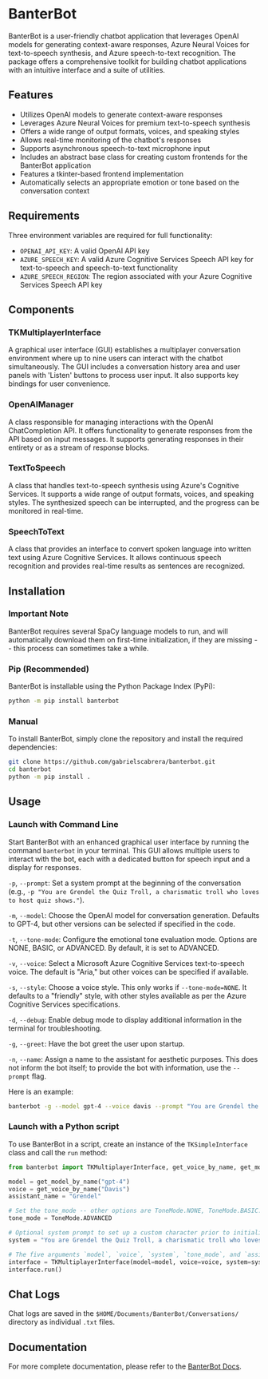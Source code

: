 # BanterBot

BanterBot is a user-friendly chatbot application that leverages OpenAI models for generating context-aware responses, Azure Neural Voices for text-to-speech synthesis, and Azure speech-to-text recognition. The package offers a comprehensive toolkit for building chatbot applications with an intuitive interface and a suite of utilities.

## Features

* Utilizes OpenAI models to generate context-aware responses
* Leverages Azure Neural Voices for premium text-to-speech synthesis
* Offers a wide range of output formats, voices, and speaking styles
* Allows real-time monitoring of the chatbot's responses
* Supports asynchronous speech-to-text microphone input
* Includes an abstract base class for creating custom frontends for the BanterBot application
* Features a tkinter-based frontend implementation
* Automatically selects an appropriate emotion or tone based on the conversation context

## Requirements

Three environment variables are required for full functionality:

* `OPENAI_API_KEY`: A valid OpenAI API key
* `AZURE_SPEECH_KEY`: A valid Azure Cognitive Services Speech API key for text-to-speech and speech-to-text functionality
* `AZURE_SPEECH_REGION`: The region associated with your Azure Cognitive Services Speech API key

## Components

### TKMultiplayerInterface

A graphical user interface (GUI) establishes a multiplayer conversation environment where up to nine users can interact with the chatbot simultaneously. The GUI includes a conversation history area and user panels with 'Listen' buttons to process user input. It also supports key bindings for user convenience.

### OpenAIManager

A class responsible for managing interactions with the OpenAI ChatCompletion API. It offers functionality to generate responses from the API based on input messages. It supports generating responses in their entirety or as a stream of response blocks.

### TextToSpeech

A class that handles text-to-speech synthesis using Azure's Cognitive Services. It supports a wide range of output formats, voices, and speaking styles. The synthesized speech can be interrupted, and the progress can be monitored in real-time.

### SpeechToText
A class that provides an interface to convert spoken language into written text using Azure Cognitive Services. It allows continuous speech recognition and provides real-time results as sentences are recognized.

## Installation

### Important Note

BanterBot requires several SpaCy language models to run, and will automatically download them on first-time initialization, if they are missing -- this process can sometimes take a while.

### Pip (Recommended)

BanterBot is installable using the Python Package Index (PyPi):

```bash
python -m pip install banterbot
```

### Manual

To install BanterBot, simply clone the repository and install the required dependencies:

```bash
git clone https://github.com/gabrielscabrera/banterbot.git
cd banterbot
python -m pip install .
```

## Usage

### Launch with Command Line

Start BanterBot with an enhanced graphical user interface by running the command `banterbot` in your terminal. This GUI allows multiple users to interact with the bot, each with a dedicated button for speech input and a display for responses.

`-p`, `--prompt`: Set a system prompt at the beginning of the conversation (e.g., `-p "You are Grendel the Quiz Troll, a charismatic troll who loves to host quiz shows."`).

`-m`, `--model`: Choose the OpenAI model for conversation generation. Defaults to GPT-4, but other versions can be selected if specified in the code.

`-t`, `--tone-mode`: Configure the emotional tone evaluation mode. Options are NONE, BASIC, or ADVANCED. By default, it is set to ADVANCED.

`-v`, `--voice`: Select a Microsoft Azure Cognitive Services text-to-speech voice. The default is "Aria," but other voices can be specified if available.

`-s`, `--style`: Choose a voice style. This only works if `--tone-mode=NONE`. It defaults to a "friendly" style, with other styles available as per the Azure Cognitive Services specifications.

`-d`, `--debug`: Enable debug mode to display additional information in the terminal for troubleshooting.

`-g`, `--greet`: Have the bot greet the user upon startup.

`-n`, `--name`: Assign a name to the assistant for aesthetic purposes. This does not inform the bot itself; to provide the bot with information, use the `--prompt` flag.

Here is an example:

```bash
banterbot -g --model gpt-4 --voice davis --prompt "You are Grendel the Quiz Troll, a charismatic troll who loves to host quiz shows." --tone-mode ADVANCED --name Grendel
```

### Launch with a Python script

To use BanterBot in a script, create an instance of the `TKSimpleInterface` class and call the `run` method:

```python
from banterbot import TKMultiplayerInterface, get_voice_by_name, get_model_by_name, ToneMode

model = get_model_by_name("gpt-4")
voice = get_voice_by_name("Davis")
assistant_name = "Grendel"

# Set the tone_mode -- other options are ToneMode.NONE, ToneMode.BASIC.
tone_mode = ToneMode.ADVANCED

# Optional system prompt to set up a custom character prior to initializing BanterBot.
system = "You are Grendel the Quiz Troll, a charismatic troll who loves to host quiz shows."

# The five arguments `model`, `voice`, `system`, `tone_mode`, and `assistant_name` are optional.
interface = TKMultiplayerInterface(model=model, voice=voice, system=system, tone_mode=tone_mode, assistant_name=assistant_name)
interface.run()
```

## Chat Logs

Chat logs are saved in the `$HOME/Documents/BanterBot/Conversations/` directory as individual `.txt` files.

## Documentation

For more complete documentation, please refer to the [BanterBot Docs](https://gabrielscabrera.github.io/BanterBot/).
